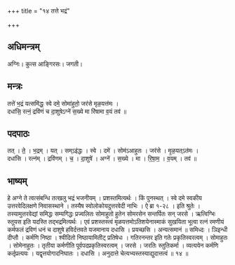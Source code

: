 +++
title = "१४ तत्ते भद्रं"

+++
## अधिमन्त्रम्
अग्निः। कुत्स आङ्गिरसः। जगती।

## मन्त्रः
तत्ते॑ भ॒द्रं यत्समि॑द्धः॒ स्वे दमे॒ सोमा॑हुतो॒ जर॑से मृळ॒यत्त॑मः ।  
दधा॑सि॒ रत्नं॒ द्रवि॑णं च दा॒शुषेऽग्ने॑ स॒ख्ये मा रि॑षामा व॒यं तव॑ ॥

## पदपाठः
तत् । ते॒ । भ॒द्रम् । यत् । सम्ऽइ॑द्धः । स्वे । दमे॑ । सोम॑ऽआहुतः । जर॑से । मृ॒ळ॒यत्ऽत॑मः ।  
दधा॑सि । रत्न॑म् । द्रवि॑णम् । च॒ । दा॒शुषे॑ । अग्ने॑ । स॒ख्ये । मा । रि॒षा॒म॒ । व॒यम् । तव॑ ॥

## भाष्यम्
हे अग्ने ते त्वत्संबन्धि तत्खलु भद्रं भजनीयम् । प्रशस्तमित्यर्थः । किं पुनस्थत् । स्वे दमे स्वकीय उत्तरवेदिलक्षणे निवासस्थाने । तस्यैष स्वोलोकोयदुत्तरवेदी नाभिः । ऐ ब्रा १-२८ । इति श्रुतेः । तस्यामुत्तरवेद्यां समिद्धः सम्यगिद्धः प्रज्वलितः सोमाहुतो हुतेन सोमरसेन सन्तर्पितः सन् जरसे । ऋत्विग्भिः स्तूयस इति यदस्ति तद्भद्रमित्यर्थः । एवं प्रशस्तस्त्वं मृळयत्तमोऽतिशयेनास्माकं सुखयिता भूत्वा रत्नं रमणीयं कर्मफलं द्रविणं धनं च दाशुषे हविर्दत्तवते यजमानाय दधासि । प्रयच्छसि । अन्यत्समानं ॥ समिध्दः । ञिइन्धी दीप्तौ । कर्मणि निष्ठा । श्वीदितो निष्ठायामितीट् प्रतिषेधः । गतिरनन्तर इति गतेः प्रकृतिस्वरत्वम् । सोमाहुतः । सोमेनाहुतः । तृतीया कर्मणीति पूर्वपदप्रकृतिस्वरत्वम् । जरसे । जरतिः स्तुतिकर्मा । व्यत्ययेन कर्मणि कर्तृप्रत्ययः । यद्वृत्तयोगादनिघातः । दधासि । अनुदात्ते चेत्यभ्यस्तस्याद्युदात्तत्वं ॥ १४ ॥